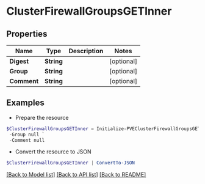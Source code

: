 # ClusterFirewallGroupsGETInner
## Properties

Name | Type | Description | Notes
------------ | ------------- | ------------- | -------------
**Digest** | **String** |  | [optional] 
**Group** | **String** |  | [optional] 
**Comment** | **String** |  | [optional] 

## Examples

- Prepare the resource
```powershell
$ClusterFirewallGroupsGETInner = Initialize-PVEClusterFirewallGroupsGETInner  -Digest null `
 -Group null `
 -Comment null
```

- Convert the resource to JSON
```powershell
$ClusterFirewallGroupsGETInner | ConvertTo-JSON
```

[[Back to Model list]](../README.md#documentation-for-models) [[Back to API list]](../README.md#documentation-for-api-endpoints) [[Back to README]](../README.md)

